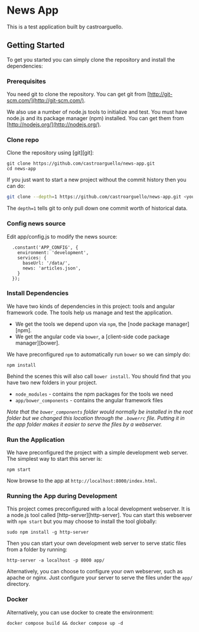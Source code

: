 # News App

This is a test application built by castroarguello.

## Getting Started

To get you started you can simply clone the repository and install the dependencies:

### Prerequisites

You need git to clone the repository. You can get git from
[http://git-scm.com/](http://git-scm.com/).

We also use a number of node.js tools to initialize and test. You must have node.js and
its package manager (npm) installed.  You can get them from [http://nodejs.org/](http://nodejs.org/).

### Clone repo

Clone the repository using [git][git]:

```
git clone https://github.com/castroarguello/news-app.git
cd news-app
```

If you just want to start a new project without the commit history then you can do:

```bash
git clone --depth=1 https://github.com/castroarguello/news-app.git <your-project-name>
```

The `depth=1` tells git to only pull down one commit worth of historical data.

### Config news source

Edit app/config.js to modify the news source:

```
  .constant('APP_CONFIG', {
    environment: 'development',
    services: {
      baseUrl: '/data/',
      news: 'articles.json',
    }
  });
```

### Install Dependencies

We have two kinds of dependencies in this project: tools and angular framework code.  The tools help
us manage and test the application.

* We get the tools we depend upon via `npm`, the [node package manager][npm].
* We get the angular code via `bower`, a [client-side code package manager][bower].

We have preconfigured `npm` to automatically run `bower` so we can simply do:

```
npm install
```

Behind the scenes this will also call `bower install`.  You should find that you have two new
folders in your project.

* `node_modules` - contains the npm packages for the tools we need
* `app/bower_components` - contains the angular framework files

*Note that the `bower_components` folder would normally be installed in the root folder but
we changed this location through the `.bowerrc` file.  Putting it in the app folder makes
it easier to serve the files by a webserver.*

### Run the Application

We have preconfigured the project with a simple development web server.  The simplest way to start
this server is:

```
npm start
```

Now browse to the app at `http://localhost:8000/index.html`.


### Running the App during Development

This project comes preconfigured with a local development webserver.  It is a node.js
tool called [http-server][http-server].  You can start this webserver with `npm start` but you may choose to
install the tool globally:

```
sudo npm install -g http-server
```

Then you can start your own development web server to serve static files from a folder by
running:

```
http-server -a localhost -p 8000 app/
```

Alternatively, you can choose to configure your own webserver, such as apache or nginx. Just
configure your server to serve the files under the `app/` directory.

### Docker

Alternatively, you can use docker to create the environment:


```
docker compose build && docker compose up -d
```


